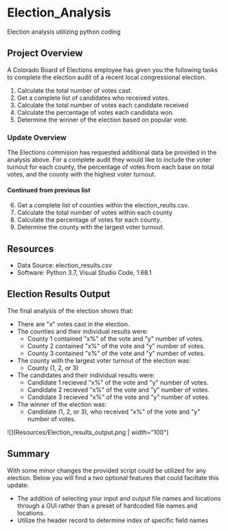 # Election_Analysis
Election analysis utilizing python coding

## Project Overview
A Colorado Board of Elections employee has given you the following tasks to complete the election audit of a recent local congressional election.

1. Calculate the total number of votes cast.
2. Get a complete list of candidates who received votes.
3. Calculate the total number of votes each candidate received
4. Calculate the percentage of votes each candidata won.
5. Determine the winner of the election based on popular vote.

### Update Overview
The Elections commision has requested additional data be provided in the analysis above. For a complete audit they would like to include the voter turnout for each county, the percentage of votes from each base on total votes, and the county with the highest voter turnout. 

#### Continued from previous list
6. Get a complete list of counties within the election_reults.csv.
7. Calculate the total number of votes within each county
8. Calculate the percentage of votes for each county.
9. Determine the county with the largest voter turnout.

## Resources
- Data Source: election_results.csv
- Software: Python 3.7, Visual Studio Code, 1.68.1

## Election Results Output
The final analysis of the election shows that:
- There are "x" votes cast in the election.
- The counties and their individual results were:
  - County 1 contained "x%" of the vote and "y" number of votes.
  - County 2 contained "x%" of the vote and "y" number of votes.
  - County 3 contained "x%" of the vote and "y" number of votes.
- The county with the largest voter turnout of the election was:
  - County (1, 2, or 3)
- The candidates and their individual results were:
  - Candidate 1 recieved "x%" of the vote and "y" number of votes.
  - Candidate 2 recieved "x%" of the vote and "y" number of votes.
  - Candidate 3 recieved "x%" of the vote and "y" number of votes.
- The winner of the election was:
  - Candidate (1, 2, or 3), who received "x%" of the vote and "y" number of votes.

![](Resources/Election_results_output.png | width="100")

## Summary
With some minor changes the provided script could be utilized for any election. Below you will find a two optional features that could faciltate this update:
- The addition of selecting your input and output file names and locations through a GUI rather than a preset of hardcoded file names and locations.
- Utilize the header record to determine index of specific field names
